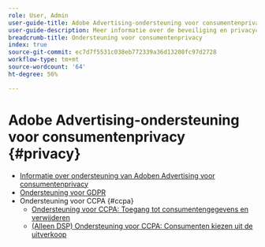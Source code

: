 ```yaml
---
role: User, Admin
user-guide-title: Adobe Advertising-ondersteuning voor consumentenprivacy
user-guide-description: Meer informatie over de beveiliging en privacycontroles die Adobe Advertising biedt om adverteerders te helpen te voldoen aan de privacywetgeving voor de consument.
breadcrumb-title: Ondersteuning voor consumentenprivacy
index: true
source-git-commit: ec7d7f5531c038eb772339a36d13208fc97d2728
workflow-type: tm+mt
source-wordcount: '64'
ht-degree: 56%

---
```



# Adobe Advertising-ondersteuning voor consumentenprivacy {#privacy}

+ [Informatie over ondersteuning van Adoben Advertising voor consumentenprivacy](/help/privacy/home.md)
+ [Ondersteuning voor GDPR](/help/privacy/gdpr.md)
+ Ondersteuning voor CCPA {#ccpa}
   + [Ondersteuning voor CCPA: Toegang tot consumentengegevens en verwijderen](/help/privacy/ccpa/ccpa-access-delete.md)
   + [(Alleen DSP) Ondersteuning voor CCPA: Consumenten kiezen uit de uitverkoop](/help/privacy/ccpa/ccpa-opt-out-of-sale.md)
